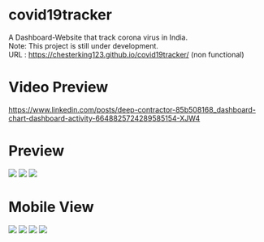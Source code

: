 # covid19tracker
A Dashboard-Website that track corona virus in India.<br/>
Note: This project is still under development.<br/>
URL : https://chesterking123.github.io/covid19tracker/ (non functional)

# Video Preview

https://www.linkedin.com/posts/deep-contractor-85b508168_dashboard-chart-dashboard-activity-6648825724289585154-XJW4

# Preview

![](Dashboard/1.PNG)
![](Dashboard/2.PNG)
![](Dashboard/3.PNG)

# Mobile View

![](Dashboard/m1.PNG)
![](Dashboard/m2.PNG)
![](Dashboard/m3.PNG)
![](Dashboard/m4.PNG)

